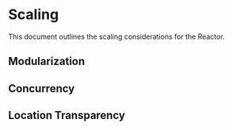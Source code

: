 # Scaling

This document outlines the scaling considerations for the Reactor.

## Modularization

## Concurrency

## Location Transparency
